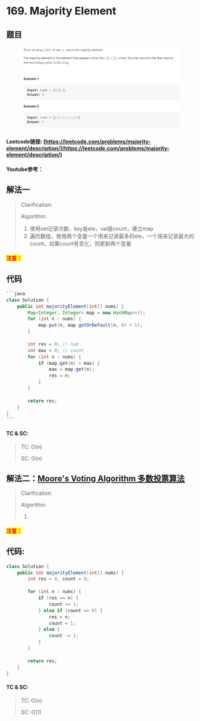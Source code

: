 # 169. Majority Element

## 题目

<figure><img src="../../.gitbook/assets/image (1) (1) (1) (3).png" alt=""><figcaption></figcaption></figure>

#### Leetcode链接: [https://leetcode.com/problems/majority-element/description/](https://leetcode.com/problems/majority-element/description/)

#### Youtube参考：

## 解法一

> Clarification:&#x20;
>
> Algorithm:&#x20;
>
> 1. 使用set记录次数，key是ele，val是count，建立map
> 2. 遍历数组，使用两个变量一个用来记录最多的ele，一个用来记录最大的count，如果count有变化，则更新两个变量

#### <mark style="color:red;">注意：</mark>

## 代码

````java
```java
class Solution {
    public int majorityElement(int[] nums) {
        Map<Integer, Integer> map = new HashMap<>();
        for (int n : nums) {
            map.put(n, map.getOrDefault(n, 0) + 1);
        }

        int res = 0; // num
        int max = 0; // count
        for (int n : nums) {
            if (map.get(n) > max) {
                max = map.get(n);
                res = n;
            }
        }

        return res;
    }
}
```
````

#### TC & SC:&#x20;

> TC: O(n)
>
> SC: O(n)

## 解法二：[Moore's Voting Algorithm  多数投票算法](../../zhi-shi-dian/boyer-moore-majority-vote-algorithm.md)

> Clarification:&#x20;
>
> Algorithm:&#x20;
>
> 1.

#### <mark style="color:red;">注意：</mark>

## 代码:

```java
class Solution {
    public int majorityElement(int[] nums) {
        int res = 0, count = 0;
        
        for (int n : nums) {
            if (res == n) {
                count += 1;
            } else if (count == 0) {
                res = n;
                count = 1;
            } else {
                count -= 1;
            }
        }

        return res;
    }
}
```

#### TC & SC:&#x20;

> TC: O(n)
>
> SC: O(1)
